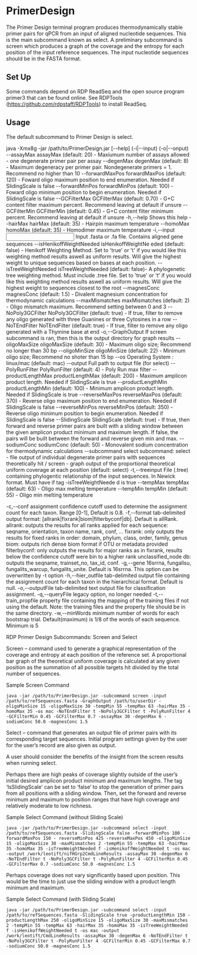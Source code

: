# PrimerDesign

The Primer Design terminal program produces thermodynamically stable primer pairs for qPCR from an input of aligned nucleotide sequences. This is the main subcommand known as select. A preliminary subcommand is screen which produces a graph of the coverage and the entropy for each position of the input reference sequences. The input nucleotide sequences should be in the FASTA format. 

## Set Up

Some commands depend on RDP ReadSeq and the open source program primer3 that can be found online. See RDPTools (https://github.com/rdpstaff/RDPTools) to install ReadSeq. 

## Usage

The default subcommand to Primer Design is select.


java -Xmx8g -jar /path/to/PrimerDesign.jar [--help] (-i|--input) <FastaFile>
            (-o|--onput) <Output>
    --assayMax <assayMax>                               assayMax (default:
                                                        20) - Maxiumum
                                                        number of assays
                                                        allowed - one
                                                        degenerate primer
                                                        pair per assay
    --degenMax <degenMax>                               degenMax (default:
                                                        8) - Maximum
                                                        degeneracy per
                                                        primer pair.
                                                        Nondegenerate
                                                        primers = 1.
                                                        Recommend no
                                                        higher than 10
    --forwardMaxPos <forwardMaxPos>                     forwardMaxPos
                                                        (default: 120) -
                                                        Foward oligo
                                                        maximum position
                                                        to end
                                                        enumeration.
                                                        Needed if
                                                        SlidingScale is
                                                        false
    --forwardMinPos <forwardMinPos>                     forwardMinPos
                                                        (default: 100) -
                                                        Foward oligo
                                                        minimum position
                                                        to begin
                                                        enumeration.
                                                        Needed if
                                                        SlidingScale is
                                                        false
    --GCFilterMax <GCFilterMax>                         GCFilterMax
                                                        (default: 0.70) -
                                                        G+C content filter
                                                        maximum percent.
                                                        Recommend leaving
                                                        at default if
                                                        unsure
    --GCFilterMin <GCFilterMin>                         GCFilterMin
                                                        (default: 0.45) -
                                                        G+C content filter
                                                        minimum percent.
                                                        Recommend leaving
                                                        at default if
                                                        unsure
 -h,--help                                              Shows this help
    --hairMax <hairMax>                                 hairMax (default:
                                                        35) - Hairpin
                                                        maximum
                                                        temperature
    --homoMax <homoMax>                                 homoMax (default:
                                                        35) - Homodimer
                                                        maximum
                                                        temperature
 -i,--input <input>                                     Input .fasta or
                                                        .fa file. Contains
                                                        aligned gene
                                                        sequences
    --isHenikoffWeightNeeded <isHenikoffWeightNeeded>
                                                        isHenikoffWeightNe
                                                        eded (default:
                                                        false) - Henikoff
                                                        Weighting Method.
                                                        Set to 'true' or
                                                        't' if you would
                                                        like this
                                                        weighting method
                                                        results aswell as
                                                        uniform results.
                                                        Will give the
                                                        highest weight to
                                                        unique sequences
                                                        based on bases at
                                                        each position.
    --isTreeWeightNeeded <isTreeWeightNeeded>           isTreeWeightNeeded
                                                        (default: false)-
                                                        A phylogenetic
                                                        tree weighting
                                                        method.  Must
                                                        include .tree
                                                        file. Set to
                                                        'true' or 't' if
                                                        you would like
                                                        this weighting
                                                        method results
                                                        aswell as uniform
                                                        results. Will give
                                                        the highest weight
                                                        to sequences
                                                        closest to the
                                                        root
    --magnesConc <magnesConc>                           magnesConc
                                                        (default: 1.5) -
                                                        Divalent magnesium
                                                        concentration for
                                                        thermodynamic
                                                        calculations
    --maxMismatches <maxMismatches>                     maxMismatches
                                                        (default: 2) -
                                                        Oligo mismatch
                                                        maximum. Recommend
                                                        setting between 0
                                                        and 3
    --NoPoly3GCFilter <NoPoly3GCFilter>                 NoPoly3GCFilter
                                                        (default: true) -
                                                        If true, filter to
                                                        remove any oligo
                                                        generated with
                                                        three Guanines or
                                                        three Cytosines in
                                                        a row
    --NoTEndFilter <NoTEndFilter>                       NoTEndFilter
                                                        (default: true) -
                                                        If true, filter to
                                                        remove any oligo
                                                        generated with a
                                                        Thymine base at
                                                        end
 -o,--GraphOutput <GraphOutput>                         If screen
                                                        subcommand is ran,
                                                        then this is the
                                                        output directory
                                                        for graph results
    --oligoMaxSize <oligoMaxSize>                       oligoMaxSize
                                                        (default: 30) -
                                                        Maximum oligo
                                                        size; Recommend no
                                                        longer than 30 bp
    --oligoMinSize <oligoMinSize>                       oligoMinSize
                                                        (default: 22) -
                                                        Minimum oligo
                                                        size; Recommend no
                                                        shoter than 15 bp
    --os <os>                                           Operating System :
                                                        linux/mac
                                                        (default: mac)
    --output <output>                                   Full path to
                                                        output file (for
                                                        select)
    --PolyRunFilter <PolyRunFilter>                     PolyRunFilter
                                                        (default: 4) -
                                                        Poly Run max
                                                        filter
    --productLengthMax <productLengthMax>               productLengthMax
                                                        (default: 200) -
                                                        Maximum amplicon
                                                        product length.
                                                        Needed if
                                                        SlidingScale is
                                                        true
    --productLengthMin <productLengthMin>               productLengthMin
                                                        (default: 100) -
                                                        Minimum amplicon
                                                        product length.
                                                        Needed if
                                                        SlidingScale is
                                                        true
    --reverseMaxPos <reverseMaxPos>                     reverseMaxPos
                                                        (default: 370) -
                                                        Reverse oligo
                                                        maximum position
                                                        to end
                                                        enumeration.
                                                        Needed if
                                                        SlidingScale is
                                                        false
    --reverseMinPos <reverseMinPos>                     reverseMinPos
                                                        (default: 350) -
                                                        Reverse oligo
                                                        minimum position
                                                        to begin
                                                        enumeration.
                                                        Needed if
                                                        SlidingScale is
                                                        false
    --SlidingScale <SlidingScale>                       SlidingScale
                                                        (default: true) -
                                                        If true, then
                                                        forward and
                                                        reverse primer
                                                        pairs are built
                                                        with a sliding
                                                        window between the
                                                        given amplicon
                                                        product minimum
                                                        and maximum
                                                        length. If false,
                                                        the pairs will be
                                                        built between the
                                                        forward and
                                                        reverse given min
                                                        and max.
    --sodiumConc <sodiumConc>                           sodiumConc
                                                        (default: 50) -
                                                        Monovalent sodium
                                                        concentration for
                                                        thermodynamic
                                                        calculations
    --subcommand <subcommand>                           select subcommand:
                                                        select - file
                                                        output of
                                                        individual
                                                        degenerate primer
                                                        pairs with
                                                        sequences
                                                        theoretically hit
                                                        / screen - graph
                                                        output of the
                                                        proportional
                                                        theoretical
                                                        uniform coverage
                                                        at each position
                                                        (default: select)
 -t,--treeinput <treeinput>                             File (.tree)
                                                        containing
                                                        phylogentic
                                                        relationship of
                                                        the input
                                                        sequences. In
                                                        Newick format.
                                                        Must have if tag
                                                        -isTreeWeightNeede
                                                        d is true
    --tempMax <tempMax>                                 tempMax (default:
                                                        63) - Oligo max
                                                        melting
                                                        temperature
    --tempMin <tempMin>                                 tempMin (default:
                                                        55) - Oligo min
                                                        melting
                                                        temperature
                                                        
                                                        
-c,--conf <arg>             assignment confidence cutoff used to determine the
                             assignment count for each taxon. Range [0-1],
                             Default is 0.8.
 -f,--format <arg>           tab-delimited output format:
                             [allrank|fixrank|biom|filterbyconf|db]. Default is
                             allRank.
                             allrank: outputs the results for all ranks applied
                             for each sequence: seqname, orientation, taxon
                             name, rank, conf, ...
                             fixrank: only outputs the results for fixed ranks
                             in order: domain, phylum, class, order, family,
                             genus
                             biom: outputs rich dense biom format if OTU or
                             metadata provided
                             filterbyconf: only outputs the results for major
                             ranks as in fixrank, results below the confidence
                             cutoff were bin to a higher rank unclassified_node
                             db: outputs the seqname, trainset_no, tax_id, conf.
 -g,--gene <arg>             16srrna, fungallsu, fungalits_warcup, 
                             fungalits_unite. Default is 16srrna. This option 
                             can be overwritten by -t option
 -h,--hier_outfile <arg>     tab-delimited output file containing the assignment
                             count for each taxon in the hierarchical format.
                             Default is null.
 -o,--outputFile <arg>       tab-delimited text output file for classification
                             assignment.
 -q,--queryFile              legacy option, no longer needed
 -t,--train_propfile <arg>   property file containing the mapping of the
                             training files if not using the default. Note: the
                             training files and the property file should be in
                             the same directory.
 -w,--minWords <arg>         minimum number of words for each bootstrap trial.
                             Default(maximum) is 1/8 of the words of each
                             sequence. Minimum is 5

RDP Primer Design Subcommands: Screen and Select

Screen – command used to generate a graphical representation of the coverage and entropy at each position of the reference set. A proportional bar graph of the theoretical uniform coverage is calculated at any given position as the summation of all possible targets hit divided by the total number of sequences. 

Sample Screen Command
```
java -jar /path/to/PrimerDesign.jar -subcommand screen -input /path/to/refSequences.fasta -GraphOutput /path/to/userDir -oligoMinSize 15 -oligoMaxSize 30 -tempMin 55 -tempMax 63 -hairMax 35 -homoMax 35 -os mac -NoTEndFilter t -NoPoly3GCFilter t -PolyRunFilter 4 -GCFilterMin 0.45 -GCFilterMax 0.7 -assayMax 30 -degenMax 6 -sodiumConc 50.0 -magnesConc 1.5
```

Select – command that generates an output file of primer pairs with its corresponding target sequences. Initial program settings given by the user for the user’s record are also given as output. 

A user should consider the benefits of the insight from the screen results when running select. 

Perhaps there are high peaks of coverage slightly outside of the user’s initial desired amplicon product minimum and maximum lengths. The tag ‘IsSlidingScale’ can be set to ‘false’ to stop the generation of primer pairs from all positions with a sliding window. Then, set the forward and reverse minimum and maximum to position ranges that have high coverage and relatively moderate to low richness. 

Sample Select Command (without Sliding Scale)
```
java -jar /path/to/PrimerDesign.jar -subcommand select -input /path/to/refSequences.fasta -SlidingScale false -forwardMinPos 100 -forwardMaxPos 150 - reverseMinPos 425 -reverseMaxPos 450 -oligoMinSize 15 -oligoMaxSize 30 -maxMismatches 2 -tempMin 55 -tempMax 63 -hairMax 35 -homoMax 35 -isTreeWeightNeeded f -isHenikoffWeightNeeded t -os mac -output /work/leotift/nifHGrp2CmdLineResults -assayMax 30 -degenMax 6 -NoTEndFilter t -NoPoly3GCFilter t -PolyRunFilter 4 -GCFilterMin 0.45 -GCFilterMax 0.7 -sodiumConc 50.0 -magnesConc 1.5
```




Perhaps coverage does not vary significantly based upon position. This would be the time to just use the sliding window with a product length minimum and maximum.  

Sample Select Command (with Sliding Scale)
```
java -jar /path/to/PrimerDesign.jar -subcommand select -input /path/to/refSequences.fasta -SlidingScale true -productLengthMin 150 -productLengthMax 250 -oligoMinSize 15 -oligoMaxSize 30 -maxMismatches 2 -tempMin 55 -tempMax 63 -hairMax 35 -homoMax 35 -isTreeWeightNeeded f -isHenikoffWeightNeeded t -os mac -output /work/leotift/CmdLineResults -assayMax 30 -degenMax 6 -NoTEndFilter t -NoPoly3GCFilter t -PolyRunFilter 4 -GCFilterMin 0.45 -GCFilterMax 0.7 -sodiumConc 50.0 -magnesConc 1.5
```



